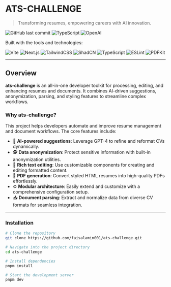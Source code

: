 # ATS-CHALLENGE

> Transforming resumes, empowering careers with AI innovation.

![GitHub last commit](https://img.shields.io/github/last-commit/faisalamin001/ats-challenge)
![TypeScript](https://img.shields.io/badge/language-TypeScript-blue)
![OpenAI](https://img.shields.io/badge/powered%20by-OpenAI-ff69b4)

Built with the tools and technologies:

![Vite](https://img.shields.io/badge/-Vite-646CFF?logo=vite&logoColor=white)
![Next.js](https://img.shields.io/badge/-Next.js-black?logo=nextdotjs)
![TailwindCSS](https://img.shields.io/badge/-TailwindCSS-38B2AC?logo=tailwindcss&logoColor=white)
![ShadCN](https://img.shields.io/badge/-ShadCN-EA580C)
![TypeScript](https://img.shields.io/badge/-TypeScript-3178C6?logo=typescript&logoColor=white)
![ESLint](https://img.shields.io/badge/-ESLint-4B32C3?logo=eslint&logoColor=white)
![PDFKit](https://img.shields.io/badge/-PDFKit-000?logo=adobeacrobatreader&logoColor=white)

---

## Overview

**ats-challenge** is an all-in-one developer toolkit for processing, editing, and enhancing resumes and documents. It combines AI-driven suggestions, anonymization, parsing, and styling features to streamline complex workflows.

### Why ats-challenge?

This project helps developers automate and improve resume management and document workflows. The core features include:

- 🧠 **AI-powered suggestions**: Leverage GPT-4 to refine and reformat CVs dynamically.  
- 🕵️ **Data anonymization**: Protect sensitive information with built-in anonymization utilities.  
- 🎨 **Rich text editing**: Use customizable components for creating and editing formatted content.  
- 📄 **PDF generation**: Convert styled HTML resumes into high-quality PDFs effortlessly.  
- ⚙️ **Modular architecture**: Easily extend and customize with a comprehensive configuration setup.  
- 📥 **Document parsing**: Extract and normalize data from diverse CV formats for seamless integration.

---

### Installation

```bash
# Clone the repository
git clone https://github.com/faisalamin001/ats-challenge.git

# Navigate into the project directory
cd ats-challenge

# Install dependencies
pnpm install

# Start the development server
pnpm dev
